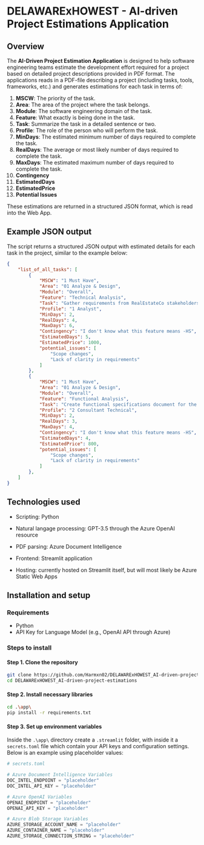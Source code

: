 # DELAWARExHOWEST - AI-driven Project Estimations Application

## Overview

The **AI-Driven Project Estimation Application** is designed to help software engineering teams estimate the development effort required for a project based on detailed project descriptions provided in PDF format. The applications reads in a PDF-file describing a project (including tasks, tools, frameworks, etc.) and generates estimations for each task in terms of:

1. **MSCW**: The priority of the task.
1. **Area**: The area of the project where the task belongs.
1. **Module**: The software engineering domain of the task.
1. **Feature**: What exactly is being done in the task.
1. **Task**: Summarize the task in a detailed sentence or two.
1. **Profile**: The role of the person who will perform the task.
1. **MinDays**: The estimated minimum number of days required to complete the task.
1. **RealDays**: The average or most likely number of days required to complete the task.
1. **MaxDays**: The estimated maximum number of days required to complete the task.
1. **Contingency**
1. **EstimatedDays**
1. **EstimatedPrice**
1. **Potential Issues**

These estimations are returned in a structured JSON format, which is read into the Web App.

## Example JSON output

The script returns a structured JSON output with estimated details for each task in the project, similar to the example below:

```json
{
    "list_of_all_tasks": [
        {
            "MSCW": "1 Must Have",
            "Area": "01 Analyze & Design",
            "Module": "Overall",
            "Feature": "Technical Analysis",
            "Task": "Gather requirements from RealEstateCo stakeholders and develop project scope document",
            "Profile": "1 Analyst",
            "MinDays": 2,
            "RealDays": 4,
            "MaxDays": 6,
            "Contingency": "I don't know what this feature means -HS",
            "EstimatedDays": 5,
            "EstimatedPrice": 1000,
            "potential_issues": [
                "Scope changes",
                "Lack of clarity in requirements"
            ]
        },
        {
            "MSCW": "1 Must Have",
            "Area": "01 Analyze & Design",
            "Module": "Overall",
            "Feature": "Functional Analysis",
            "Task": "Create functional specifications document for the platform",
            "Profile": "2 Consultant Technical",
            "MinDays": 2,
            "RealDays": 3,
            "MaxDays": 4,
            "Contingency": "I don't know what this feature means -HS",
            "EstimatedDays": 4,
            "EstimatedPrice": 800,
            "potential_issues": [
                "Scope changes",
                "Lack of clarity in requirements"
            ]
        },
    ]
}
```

## Technologies used

- Scripting: Python
- Natural langage processing: GPT-3.5 through the Azure OpenAI resource
- PDF parsing: Azure Document Intelligence

- Frontend: Streamlit application
- Hosting: currently hosted on Streamlit itself, but will most likely be Azure Static Web Apps

## Installation and setup

### Requirements

- Python
- API Key for Language Model (e.g., OpenAI API through Azure)

### Steps to install

#### Step 1. Clone the repository

```bash
git clone https://github.com/Harmxn02/DELAWARExHOWEST_AI-driven-project-estimations.git
cd DELAWARExHOWEST_AI-driven-project-estimations

```

#### Step 2. Install necessary libraries

```bash
cd .\app\
pip install -r requirements.txt
```

#### Step 3. Set up environment variables

Inside the `.\app\` directory create a `.streamlit` folder, with inside it a `secrets.toml` file which contain your API keys and configuration settings. Below is an example using placeholder values:

```python
# secrets.toml

# Azure Document Intelligence Variables
DOC_INTEL_ENDPOINT = "placeholder"
DOC_INTEL_API_KEY = "placeholder"

# Azure OpenAI Variables
OPENAI_ENDPOINT = "placeholder"
OPENAI_API_KEY = "placeholder"

# Azure Blob Storage Variables
AZURE_STORAGE_ACCOUNT_NAME = "placeholder"
AZURE_CONTAINER_NAME = "placeholder"
AZURE_STORAGE_CONNECTION_STRING = "placeholder"
```
